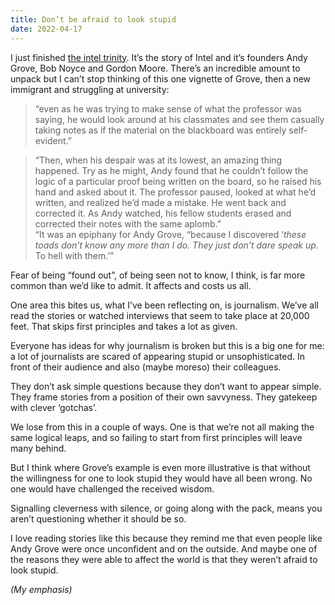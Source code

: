 ```yaml
---
title: Don’t be afraid to look stupid
date: 2022-04-17
---
```



I just finished [the intel trinity](https://www.worldcat.org/title/intel-trinity-how-robert-noyce-gordon-moore-and-andy-grove-built-the-worlds-most-important-company/oclc/878945165&referer=brief_results). It’s the story of Intel and it’s founders Andy Grove, Bob Noyce and Gordon Moore. There’s an incredible amount to unpack but I can’t stop thinking of this one vignette of Grove, then a new immigrant and struggling at university:<br>

> “even as he was trying to make sense of what the professor was saying, he would look around at his classmates and see them casually taking notes as if the material on the blackboard was entirely self-evident.”<br>

> “Then, when his despair was at its lowest, an amazing thing happened. Try as he might, Andy found that he couldn’t follow the logic of a particular proof being written on the board, so he raised his hand and asked about it. The professor paused, looked at what he’d written, and realized he’d made a mistake. He went back and corrected it. As Andy watched, his fellow students erased and corrected their notes with the same aplomb.”<br>
> “It was an epiphany for Andy Grove, “because I discovered ‘*these toads don’t know any more than I do. They just don’t dare speak up*. To hell with them.’”<br>

Fear of being “found out”, of being seen not to know, I think, is far more common than we’d like to admit. It affects and costs us all.<br>

One area this bites us, what I’ve been reflecting on, is journalism. We’ve all read the stories or watched interviews that seem to take place at 20,000 feet. That skips first principles and takes a lot as given.<br>

Everyone has ideas for why journalism is broken but this is a big one for me: a lot of journalists are scared of appearing stupid or unsophisticated. In front of their audience and also (maybe moreso) their colleagues.<br>

They don’t ask simple questions because they don’t want to appear simple. They frame stories from a position of their own savvyness. They gatekeep with clever ‘gotchas’.<br>

We lose from this in a couple of ways. One is that we’re not all making the same logical leaps, and so failing to start from first principles will leave many behind.<br>

But I think where Grove’s example is even more illustrative is that without the willingness for one to look stupid they would have all been wrong. No one would have challenged the received wisdom.<br>

Signalling cleverness with silence, or going along with the pack, means you aren’t questioning whether it should be so.<br>

I love reading stories like this because they remind me that even people like Andy Grove were once unconfident and on the outside. And maybe one of the reasons they were able to affect the world is that they weren’t afraid to look stupid.<br>

_(My emphasis)_
